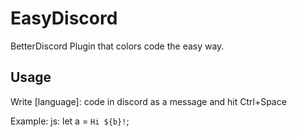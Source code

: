 # EasyDiscord
BetterDiscord Plugin that colors code the easy way.

## Usage
Write [language]: code in discord as a message and hit Ctrl+Space

Example:
js: let a = `Hi ${b}!`;
